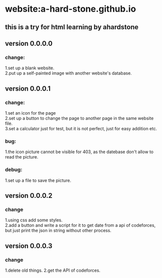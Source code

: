 # website:a-hard-stone.github.io
## this is a try for html learning by ahardstone
## version 0.0.0.0
### change:
1.set up a blank website.<br>2.put up a self-painted image with another website's database.
## version 0.0.0.1
### change:
1.set an icon for the page<br>2.set up a button to change the page to another page in the same website file.<br>3.set a calculator just for test, but it is not perfect, just for easy addition etc.
### bug:
1.the icon picture cannot be visible for 403, as the datebase don't allow to read the picture.
### debug:
1.set up a file to save the picture.
## version 0.0.0.2
### change
1.using css add some styles.<br>
2.add a button and write a script for it to get date from a api of codeforces, but just print the json in string without other process.
## version 0.0.0.3
### change
1.delete old things.
2.get the API of codeforces.
